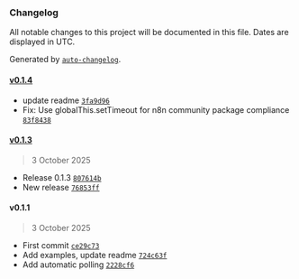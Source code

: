 ### Changelog

All notable changes to this project will be documented in this file. Dates are displayed in UTC.

Generated by [`auto-changelog`](https://github.com/CookPete/auto-changelog).

#### [v0.1.4](https://github.com/gsharp-aai/n8n-nodes-assemblyai/compare/v0.1.3...v0.1.4)

- update readme [`3fa9d96`](https://github.com/gsharp-aai/n8n-nodes-assemblyai/commit/3fa9d96b312c22a6488be0953ac81e5a6836151d)
- Fix: Use globalThis.setTimeout for n8n community package compliance [`83f8438`](https://github.com/gsharp-aai/n8n-nodes-assemblyai/commit/83f84385c66e24769500ee90c7f1130bfb7ca832)

#### [v0.1.3](https://github.com/gsharp-aai/n8n-nodes-assemblyai/compare/v0.1.1...v0.1.3)

> 3 October 2025

- Release 0.1.3 [`807614b`](https://github.com/gsharp-aai/n8n-nodes-assemblyai/commit/807614b0fc7d71c6002c1cf4c5bcef94b45ced71)
- New release [`76853ff`](https://github.com/gsharp-aai/n8n-nodes-assemblyai/commit/76853ff49b262eb04a0e632d761857c962752f80)

#### v0.1.1

> 3 October 2025

- First commit [`ce29c73`](https://github.com/gsharp-aai/n8n-nodes-assemblyai/commit/ce29c73fd0f4c63c64a4a98a3a5112e8a0927a10)
- Add examples, update readme [`724c63f`](https://github.com/gsharp-aai/n8n-nodes-assemblyai/commit/724c63f84bc9e1b4269e2798818adeee4e7c8469)
- Add automatic polling [`2228cf6`](https://github.com/gsharp-aai/n8n-nodes-assemblyai/commit/2228cf637c0f28887791e98c93fe0e2b9f460a35)
